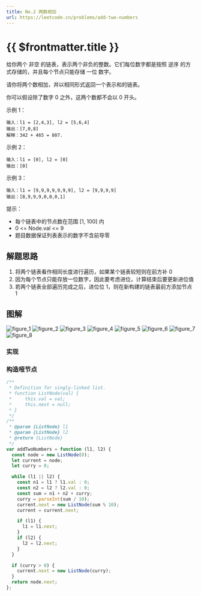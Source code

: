 ```yaml
---
title: No.2 两数相加
url: https://leetcode.cn/problems/add-two-numbers
---
```


# <a class='!no-underline' :href="$frontmatter.url" target="_blank">{{ $frontmatter.title }}</a>

给你两个 非空 的链表，表示两个非负的整数。它们每位数字都是按照 逆序 的方式存储的，并且每个节点只能存储 一位 数字。

请你将两个数相加，并以相同形式返回一个表示和的链表。

你可以假设除了数字 0 之外，这两个数都不会以 0 开头。

示例 1：

```text
输入：l1 = [2,4,3], l2 = [5,6,4]
输出：[7,0,8]
解释：342 + 465 = 807.
```

示例 2：

```text
输入：l1 = [0], l2 = [0]
输出：[0]
```

示例 3：

```text
输入：l1 = [9,9,9,9,9,9,9], l2 = [9,9,9,9]
输出：[8,9,9,9,0,0,0,1]
```

提示：

- 每个链表中的节点数在范围 \[1, 100\] 内
- 0 <= Node.val <= 9
- 题目数据保证列表表示的数字不含前导零

## 解题思路

1. 将两个链表看作相同长度进行遍历，如果某个链表较短则在前方补 0
2. 因为每个节点只能存放一位数字，因此要考虑进位，计算结束后要更新进位值
3. 若两个链表全部遍历完成之后，进位位 1，则在新构建的链表最前方添加节点 1

## 图解

![figure_1](https://raw.githubusercontent.com/wcywxq/image-store/master/ssg/code_leetcode_No.2_figure_1.png)
![figure_2](https://raw.githubusercontent.com/wcywxq/image-store/master/ssg/code_leetcode_No.2_figure_2.png)
![figure_3](https://raw.githubusercontent.com/wcywxq/image-store/master/ssg/code_leetcode_No.2_figure_3.png)
![figure_4](https://raw.githubusercontent.com/wcywxq/image-store/master/ssg/code_leetcode_No.2_figure_4.png)
![figure_5](https://raw.githubusercontent.com/wcywxq/image-store/master/ssg/code_leetcode_No.2_figure_5.png)
![figure_6](https://raw.githubusercontent.com/wcywxq/image-store/master/ssg/code_leetcode_No.2_figure_6.png)
![figure_7](https://raw.githubusercontent.com/wcywxq/image-store/master/ssg/code_leetcode_No.2_figure_7.png)
![figure_8](https://raw.githubusercontent.com/wcywxq/image-store/master/ssg/code_leetcode_No.2_figure_8.png)

### 实现

### 构造哑节点

```js
/**
 * Definition for singly-linked list.
 * function ListNode(val) {
 *     this.val = val;
 *     this.next = null;
 * }
 */
/**
 * @param {ListNode} l1
 * @param {ListNode} l2
 * @return {ListNode}
 */
var addTwoNumbers = function (l1, l2) {
  const node = new ListNode(0);
  let current = node;
  let curry = 0;

  while (l1 || l2) {
    const n1 = l1 ? l1.val : 0;
    const n2 = l2 ? l2.val : 0;
    const sum = n1 + n2 + curry;
    curry = parseInt(sum / 10);
    current.next = new ListNode(sum % 10);
    current = current.next;

    if (l1) {
      l1 = l1.next;
    }
    if (l2) {
      l2 = l2.next;
    }
  }

  if (curry > 0) {
    current.next = new ListNode(curry);
  }
  return node.next;
};
```
